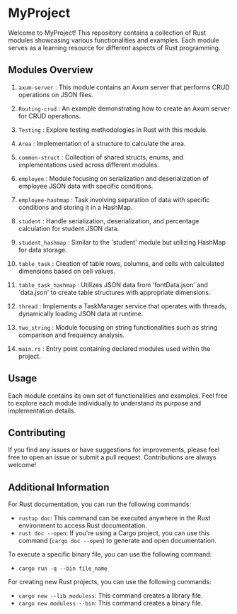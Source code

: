 # MyProject

Welcome to MyProject! This repository contains a collection of Rust modules showcasing various functionalities and examples. Each module serves as a learning resource for different aspects of Rust programming.

## Modules Overview

1. `axum-server`  : This module contains an Axum server that performs CRUD operations on JSON files.

2. `Routing-crud`  : An example demonstrating how to create an Axum server for CRUD operations.

3. `Testing`  : Explore testing methodologies in Rust with this module.

4. `Area`  : Implementation of a structure to calculate the area.

5. `common-struct`  : Collection of shared structs, enums, and implementations used across different modules.

6. `employee`  : Module focusing on serialization and deserialization of employee JSON data with specific conditions.

7. `employee-hashmap`  : Task involving separation of data with specific conditions and storing it in a HashMap.

8. `student`  : Handle serialization, deserialization, and percentage calculation for student JSON data.

9. `student_hashmap`  : Similar to the 'student' module but utilizing HashMap for data storage.

10. `table_task`  : Creation of table rows, columns, and cells with calculated dimensions based on cell values.

11. `table_task_hashmap`  : Utilizes JSON data from 'fontData.json' and 'data.json' to create table structures with appropriate dimensions.

12. `thread`  : Implements a TaskManager service that operates with threads, dynamically loading JSON data at runtime.

13. `two_string`  : Module focusing on string functionalities such as string comparison and frequency analysis.

14. `main.rs`  : Entry point containing declared modules used within the project.

## Usage

Each module contains its own set of functionalities and examples. Feel free to explore each module individually to understand its purpose and implementation details.

## Contributing

If you find any issues or have suggestions for improvements, please feel free to open an issue or submit a pull request. Contributions are always welcome!


## Additional Information

For Rust documentation, you can run the following commands:

- `rustup doc`: This command can be executed anywhere in the Rust environment to access Rust documentation.
- `rust doc --open`: If you're using a Cargo project, you can use this command (`cargo doc --open`) to generate and open documentation.

To execute a specific binary file, you can use the following command:

- `cargo run -q --bin file_name`

For creating new Rust projects, you can use the following commands:

- `cargo new --lib moduless`: This command creates a library file.
- `cargo new moduless --bin`: This command creates a binary file.
